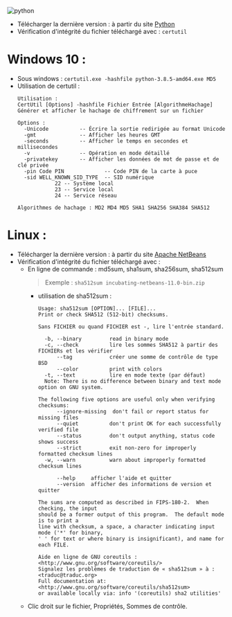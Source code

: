 ![python](https://user-images.githubusercontent.com/19194678/91661338-b1cd9880-eadb-11ea-932a-25000af1b949.png)
- Télécharger la dernière version : à partir du site [Python](https://www.python.org)
- Vérification d'intégrité du fichier téléchargé avec : `certutil`

# Windows 10 :
- Sous windows : `certutil.exe -hashfile python-3.8.5-amd64.exe MD5`
- Utilisation de certutil :
  ```
  Utilisation :
  CertUtil [Options] -hashfile Fichier Entrée [AlgorithmeHachage]
  Générer et afficher le hachage de chiffrement sur un fichier
  
  Options :
    -Unicode          -- Écrire la sortie redirigée au format Unicode
    -gmt              -- Afficher les heures GMT
    -seconds          -- Afficher le temps en secondes et millisecondes
    -v                -- Opération en mode détaillé
    -privatekey       -- Afficher les données de mot de passe et de clé privée
    -pin Code PIN             -- Code PIN de la carte à puce
    -sid WELL_KNOWN_SID_TYPE  -- SID numérique
              22 -- Système local
              23 -- Service local
              24 -- Service réseau
  
  Algorithmes de hachage : MD2 MD4 MD5 SHA1 SHA256 SHA384 SHA512
  ```
# Linux :
- Télécharger la dernière version : à partir du site [Apache NetBeans](https://netbeans.apache.org/)
- Vérification d'intégrité du fichier téléchargé avec :
  - En ligne de commande : md5sum, sha1sum, sha256sum, sha512sum
    > Exemple : `sha512sum incubating-netbeans-11.0-bin.zip`
    - utilisation de sha512sum :
      ```
      Usage: sha512sum [OPTION]... [FILE]...
      Print or check SHA512 (512-bit) checksums.
      
      Sans FICHIER ou quand FICHIER est -, lire l'entrée standard.
      
        -b, --binary         read in binary mode
        -c, --check          lire les sommes SHA512 à partir des FICHIERs et les vérifier
            --tag            créer une somme de contrôle de type BSD
            --color          print with colors
        -t, --text           lire en mode texte (par défaut)
        Note: There is no difference between binary and text mode option on GNU system.
      
      The following five options are useful only when verifying checksums:
            --ignore-missing  don't fail or report status for missing files
            --quiet          don't print OK for each successfully verified file
            --status         don't output anything, status code shows success
            --strict         exit non-zero for improperly formatted checksum lines
        -w, --warn           warn about improperly formatted checksum lines
      
            --help     afficher l'aide et quitter
            --version  afficher des informations de version et quitter
      
      The sums are computed as described in FIPS-180-2.  When checking, the input
      should be a former output of this program.  The default mode is to print a
      line with checksum, a space, a character indicating input mode ('*' for binary,
      ' ' for text or where binary is insignificant), and name for each FILE.
      
      Aide en ligne de GNU coreutils : <http://www.gnu.org/software/coreutils/>
      Signalez les problèmes de traduction de « sha512sum » à : <traduc@traduc.org>
      Full documentation at: <http://www.gnu.org/software/coreutils/sha512sum>
      or available locally via: info '(coreutils) sha2 utilities'
      ```
  - Clic droit sur le fichier, Propriétés, Sommes de contrôle.
